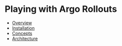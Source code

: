 # Playing with Argo Rollouts

* [Overview](./docs/overview.md)
* [Installation](./docs/install.md)
* [Concepts](./docs/concepts.md)
* [Architecture](./docs/architecture.md)
